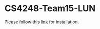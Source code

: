# CS4248-Team15-LUN

Please follow this [link](https://colab.research.google.com/drive/1l8zqH_M1cbH4qlwLM5YwLPTfzhvXLsk9#scrollTo=3bfGR8vSUod4) for installation.